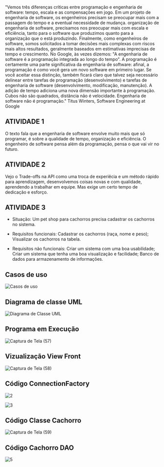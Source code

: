 "Vemos três diferenças críticas entre programação e engenharia de software: tempo, escala e as compensações em jogo. Em um projeto de engenharia de software, os engenheiros precisam se preocupar mais com a passagem do tempo e a eventual necessidade de mudança. organização de engenharia de software, precisamos nos preocupar mais com escala e eficiência, tanto para o software que produzimos quanto para a organização que o está produzindo. Finalmente, como engenheiros de software, somos solicitados a tomar decisões mais complexas com riscos mais altos resultados, geralmente baseados em estimativas imprecisas de tempo e crescimento. No Google, às vezes dizemos: "A engenharia de software é a programação integrada ao longo do tempo". A programação é certamente uma parte significativa da engenharia de software: afinal, a programação é como você gera um novo software em primeiro lugar. Se você aceitar essa distinção, também ficará claro que talvez seja necessário delinear entre tarefas de programação (desenvolvimento) e tarefas de engenharia de software (desenvolvimento, modificação, manutenção). A adição de tempo adiciona uma nova dimensão importante à programação. Cubos não são quadrados, distância não é velocidade. Engenharia de software não é programação."
Titus Winters, Software Engineering at Google

## ATIVIDADE 1
O texto fala que a engenharia de software envolve muito mais que só programar, é sobre a qualidade de tempo, organização e eficiência. O engenheiro de software pensa além da programação, pensa o que vai vir no futuro.

## ATIVIDADE 2
Vejo o Trade-offs na API como uma troca de experiêcia e um método rápido para aprendizagem, desenvolvemos coisas novas e com qualidade, aprendendo a trabalhar em equipe. Mas exige um certo tempo de dedicação e esforço.

## ATIVIDADE 3
- Situação: 
Um pet shop para cachorros precisa cadastrar os cachorros no sistema.

- Requisitos funcionais: 
Cadastrar os cachorros (raça, nome e peso);
Visualizar os cachorros na tabela.

- Requisitos não funcionais:
Criar um sistema com uma boa usabilidade;
Criar um sistema que tenha uma boa visualização e facilidade;
Banco de dados para armazenamento de informações.

## Casos de uso

![Casos de uso](https://user-images.githubusercontent.com/102235722/202778856-ce70ef17-80bd-4afe-8849-7b1a11310cf5.png)


## Diagrama de classe UML

![Diagrama de Classe UML](https://user-images.githubusercontent.com/102235722/203865951-d6b204fa-6f5c-4f42-b08d-f45149a47365.png)

## Programa em Execução

![Captura de Tela (57)](https://user-images.githubusercontent.com/102235722/203639611-42abe407-6a02-4c77-9c3c-c659f409dadd.png)

## Vizualização View Front

![Captura de Tela (58)](https://user-images.githubusercontent.com/102235722/203639650-a8b5a201-920f-450d-a456-988aaaf5ef10.png)

## Código ConnectionFactory

![2](https://user-images.githubusercontent.com/102235722/202779181-fdebf6fc-fddb-4f63-b984-672a3e56ed3a.png)

![3](https://user-images.githubusercontent.com/102235722/202779190-b556dc41-4441-4c8a-872c-f264dfd56d9d.png)

## Código Classe Cachorro

![Captura de Tela (59)](https://user-images.githubusercontent.com/102235722/203807581-0def7d41-96a4-443d-b878-d355dc223d6c.png)

## Código Cachorro DAO

![5](https://user-images.githubusercontent.com/102235722/202779331-ba050e07-460e-4774-8abe-11a8ad3062b3.png)






 





